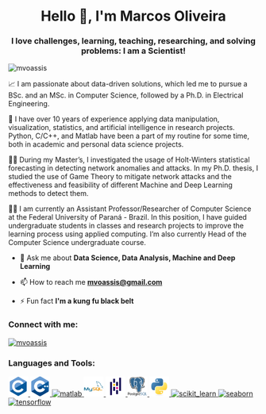 <h1 align="center">Hello 👋, I'm Marcos Oliveira</h1>
<h3 align="center">I love challenges, learning, teaching, researching, and solving problems: I am a Scientist!</h3>

<p align="left"> <img src="https://komarev.com/ghpvc/?username=mvoassis&label=Profile%20views&color=0e75b6&style=flat" alt="mvoassis" /> </p>

:chart_with_upwards_trend: I am passionate about data-driven solutions, which led me to pursue a BSc. and an MSc. in Computer Science, followed by a Ph.D. in Electrical Engineering. 

:rocket: I have over 10 years of experience applying data manipulation, visualization, statistics, and artificial intelligence in research projects. Python, C/C++, and Matlab have been a part of my routine for some time, both in academic and personal data science projects.

:man_student: During my Master’s, I investigated the usage of Holt-Winters statistical forecasting in detecting network anomalies and attacks. In my Ph.D. thesis, I studied the use of Game Theory to mitigate network attacks and the effectiveness and feasibility of different Machine and Deep Learning methods to detect them. 

:man_teacher: I am currently an Assistant Professor/Researcher of Computer Science at the Federal University of Paraná - Brazil. In this position, I have guided undergraduate students in classes and research projects to improve the learning process using applied computing. I’m also currently Head of the Computer Science undergraduate course. 

- 💬 Ask me about **Data Science, Data Analysis, Machine and Deep Learning**

- 📫 How to reach me **mvoassis@gmail.com**

- ⚡ Fun fact **I'm a kung fu black belt**

<h3 align="left">Connect with me:</h3>
<p align="left">
<a href="https://linkedin.com/in/mvoassis" target="blank"><img align="center" src="https://raw.githubusercontent.com/rahuldkjain/github-profile-readme-generator/master/src/images/icons/Social/linked-in-alt.svg" alt="mvoassis" height="30" width="40" /></a>
</p>

<h3 align="left">Languages and Tools:</h3>
<p align="left"> <a href="https://www.cprogramming.com/" target="_blank" rel="noreferrer"> <img src="https://raw.githubusercontent.com/devicons/devicon/master/icons/c/c-original.svg" alt="c" width="40" height="40"/> </a> <a href="https://www.w3schools.com/cpp/" target="_blank" rel="noreferrer"> <img src="https://raw.githubusercontent.com/devicons/devicon/master/icons/cplusplus/cplusplus-original.svg" alt="cplusplus" width="40" height="40"/> </a> <a href="https://www.mathworks.com/" target="_blank" rel="noreferrer"> <img src="https://upload.wikimedia.org/wikipedia/commons/2/21/Matlab_Logo.png" alt="matlab" width="40" height="40"/> </a> <a href="https://www.mysql.com/" target="_blank" rel="noreferrer"> <img src="https://raw.githubusercontent.com/devicons/devicon/master/icons/mysql/mysql-original-wordmark.svg" alt="mysql" width="40" height="40"/> </a> <a href="https://pandas.pydata.org/" target="_blank" rel="noreferrer"> <img src="https://raw.githubusercontent.com/devicons/devicon/2ae2a900d2f041da66e950e4d48052658d850630/icons/pandas/pandas-original.svg" alt="pandas" width="40" height="40"/> </a> <a href="https://www.postgresql.org" target="_blank" rel="noreferrer"> <img src="https://raw.githubusercontent.com/devicons/devicon/master/icons/postgresql/postgresql-original-wordmark.svg" alt="postgresql" width="40" height="40"/> </a> <a href="https://www.python.org" target="_blank" rel="noreferrer"> <img src="https://raw.githubusercontent.com/devicons/devicon/master/icons/python/python-original.svg" alt="python" width="40" height="40"/> </a> <a href="https://scikit-learn.org/" target="_blank" rel="noreferrer"> <img src="https://upload.wikimedia.org/wikipedia/commons/0/05/Scikit_learn_logo_small.svg" alt="scikit_learn" width="40" height="40"/> </a> <a href="https://seaborn.pydata.org/" target="_blank" rel="noreferrer"> <img src="https://seaborn.pydata.org/_images/logo-mark-lightbg.svg" alt="seaborn" width="40" height="40"/> </a> <a href="https://www.tensorflow.org" target="_blank" rel="noreferrer"> <img src="https://www.vectorlogo.zone/logos/tensorflow/tensorflow-icon.svg" alt="tensorflow" width="40" height="40"/> </a> </p>


